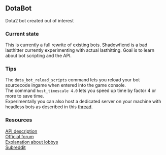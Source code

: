 ## DotaBot
Dota2 bot created out of interest
### Current state
This is currently a full rewrite of existing bots. Shadowfiend is a bad lasthitter currently experimenting with actual lasthitting. Goal is to learn about bot scripting and the API.<br />
### Tips
The `dota_bot_reload_scripts` command lets you reload your bot sourcecode ingame when entered into the game console.<br />
The command `host_timescale 4.0` lets you speed up time by factor 4 or more to save time.<br />
Experimentally you can also host a dedicated server on your machine with headless bots as described in this [thread](http://dev.dota2.com/showthread.php?t=273803).
### Resources
[API description](https://developer.valvesoftware.com/wiki/Dota_Bot_Scripting) <br />
[Official forum](htto://dev.dota2.com/forumdisplay.php?f=497) <br />
[Explanation about lobbys](https://gcarvalho.blog/2017/01/01/dota-2-bot-scripting-api-hello-world/) <br />
[Subreddit](https://www.reddit.com/r/dota2AI/) <br />

